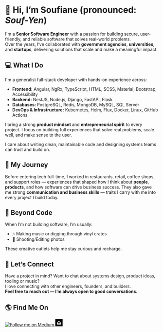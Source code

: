 # 👋 Hi, I’m Soufiane (pronounced: *Souf-Yen*)  
I'm a **Senior Software Engineer** with a passion for building secure, user-friendly, and reliable software that solves real-world problems.  
Over the years, I’ve collaborated with **government agencies**, **universities**, and **startups**, delivering solutions that scale and make a meaningful impact.


## 💻 What I Do
I'm a generalist full-stack developer with hands-on experience across:

- **Frontend:** Angular, NgRx, TypeScript, HTML, SCSS, Material, Bootstrap, Accessibility  
- **Backend:** NestJS, Node.js, Django, FastAPI, Flask  
- **Databases:** PostgreSQL, Redis, MongoDB, MySQL, SQL Server  
- **DevOps & Infrastructure:** Kubernetes, Helm, Flux, Docker, Linux, GitHub Actions  

I bring a strong **product mindset** and **entrepreneurial spirit** to every project. I focus on building full experiences that solve real problems, scale well, and make sense to the user.

I care about writing clean, maintainable code and designing systems teams can trust and build on.

## 🌱 My Journey  
Before entering tech full-time, I worked in restaurants, retail, coffee shops, and support roles — experiences that shaped how I think about **people**, **products**, and how software can drive business success. They also gave me strong **communication and business skills** — traits I carry with me into every project I build today.  

## 🎵 Beyond Code  
When I’m not building software, I’m usually:
- 🎶 Making music or digging through vinyl crates
- 📸 Shooting/Editing photos

These creative outlets help me stay curious and recharge. 

## 🤝 Let’s Connect

Have a project in mind? Want to chat about systems design, product ideas, tooling or music?  
I love connecting with other engineers, founders, and builders.  
**Feel free to reach out — I’m always open to good conversations.**

## 🌎 Find Me On

<a href="https://medium.com/@soufianerafik" title="Follow me on Medium">
  <img
    width="24"
    height="24"
    alt="Follow me on Medium"
    src="https://github.com/user-attachments/assets/d3e7245c-30c9-48cd-b4b3-f83c24d50e9f"/>
</a>  

<a href="https://unsplash.com/@soufianerafik" title="Follow me on Unsplash">
  <img
    width="24"
    height="24"
    alt="Follow me on Unsplash"
    src="https://raw.githubusercontent.com/soufianerafik/soufianerafik/master/assets/icons/unsplash.svg"/>
</a>

